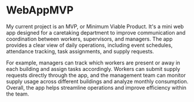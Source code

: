 # WebAppMVP

My current project is an MVP, or Minimum Viable Product. It's a mini web app designed for a caretaking department to improve communication and coordination between workers, supervisors, and managers. The app provides a clear view of daily operations, including event schedules, attendance tracking, task assignments, and supply requests.

For example, managers can track which workers are present or away in each building and assign tasks accordingly. Workers can submit supply requests directly through the app, and the management team can monitor supply usage across different buildings and analyze monthly consumption. Overall, the app helps streamline operations and improve efficiency within the team.
